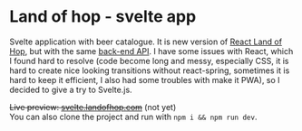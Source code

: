 # Land of hop - svelte app

Svelte application with beer catalogue. It is new version of [React Land of Hop](https://github.com/tomekrozalski/landofhop), but with the same [back-end API](https://github.com/tomekrozalski/landofhop-back). I have some issues with React, which I found hard to resolve (code become long and messy, especially CSS, it is hard to create nice looking transitions without react-spring, sometimes it is hard to keep it efficient, I also had some troubles with make it PWA), so I decided to give a try to Svelte.js.

~~Live preview: [svelte.landofhop.com](https://svelte.landofhop.com)~~ (not yet)  
You can also clone the project and run with `npm i && npm run dev`.
